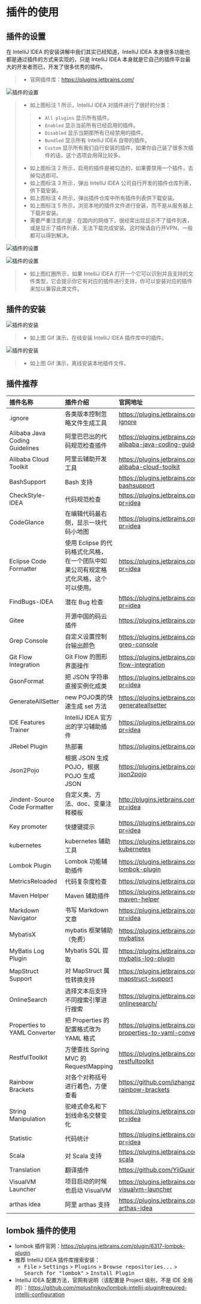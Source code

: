 # 插件的使用

## 插件的设置

在 IntelliJ IDEA 的安装讲解中我们其实已经知道，IntelliJ IDEA 本身很多功能也都是通过插件的方式来实现的，只是 IntelliJ IDEA 本身就是它自己的插件平台最大的开发者而已，开发了很多优秀的插件。 

> * 官网插件库：<https://plugins.jetbrains.com/>

![插件的设置](images/xx-a-plugins-settings-1.jpg)

> * 如上图标注 1 所示，IntelliJ IDEA 对插件进行了很好的分类：
>
>> * `All plugins` 显示所有插件。 
>> * `Enabled` 显示当前所有已经启用的插件。
>> * `Disabled` 显示当期那所有已经禁用的插件。
>> * `Bundled` 显示所有 IntelliJ IDEA 自带的插件。
>> * `Custom` 显示所有我们自行安装的插件，如果你自己装了很多次插件的话，这个选项会用得比较多。
> * 如上图标注 2 所示，启用的插件是被勾选的，如果要禁用一个插件，去掉勾选即可。
> * 如上图标注 3 所示，弹出 IntelliJ IDEA 公司自行开发的插件仓库列表，供下载安装。
> * 如上图标注 4 所示，弹出插件仓库中所有插件列表供下载安装。
> * 如上图标注 5 所示，浏览本地的插件文件进行安装，而不是从服务器上下载并安装。
> * 需要严重注意的是：在国内的网络下，很经常出现显示不了插件列表，或是显示了插件列表，无法下载完成安装。这时候请自行开VPN，一般都可以得到解决。

![插件的设置](images/xx-a-plugins-settings-2.jpg)

![插件的设置](images/xx-a-plugins-settings-3.jpg)

> * 如上图红圈所示，如果 IntelliJ IDEA 打开一个它可以识别并且支持的文件类型，它会提示你它有对应的插件进行支持，你可以安装对应的插件来加以兼容此类文件。

## 插件的安装

![插件的安装](images/xx-b-plugins-install-1.gif)

> * 如上图 Gif 演示，在线安装 IntelliJ IDEA 插件库中的插件。

![插件的安装](images/xx-b-plugins-install-2.gif)

> * 如上图 Gif 演示，离线安装本地插件文件。

## 插件推荐

|插件名称    |插件介绍      |官网地址        |
|:-----------------|:----------|:--------------|
|.ignore|各类版本控制忽略文件生成工具|<https://plugins.jetbrains.com/plugin/7495--ignore>|
|Alibaba Java Coding Guidelines|阿里巴巴出的代码规范检查插件|<https://plugins.jetbrains.com/plugin/10046-alibaba-java-coding-guidelines>|
|Alibaba Cloud Toolkit|阿里云辅助开发工具|<https://plugins.jetbrains.com/plugin/11386-alibaba-cloud-toolkit>|
|BashSupport|Bash 支持|<https://plugins.jetbrains.com/plugin/4230-bashsupport>|
|CheckStyle-IDEA|代码规范检查|<https://plugins.jetbrains.com/plugin/1065?pr=idea>|
|CodeGlance|在编辑代码最右侧，显示一块代码小地图|<https://plugins.jetbrains.com/plugin/7275?pr=idea>|
|Eclipse Code Formatter|使用 Eclipse 的代码格式化风格，在一个团队中如果公司有规定格式化风格，这个可以使用。|<https://plugins.jetbrains.com/plugin/6546?pr=idea>|
|FindBugs-IDEA|潜在 Bug 检查|<https://plugins.jetbrains.com/plugin/3847?pr=idea>|
|Gitee|开源中国的码云插件|<https://plugins.jetbrains.com/plugin/8383-gitee>|
|Grep Console|自定义设置控制台输出颜色|<https://plugins.jetbrains.com/idea/plugin/7125-grep-console>|
|Git Flow Integration|Git Flow 的图形界面操作|<https://plugins.jetbrains.com/plugin/7315-git-flow-integration>|
|GsonFormat|把 JSON 字符串直接实例化成类|<https://plugins.jetbrains.com/plugin/7654?pr=idea>|
|GenerateAllSetter|new POJO类的快速生成 set 方法|<https://plugins.jetbrains.com/plugin/9360-generateallsetter>|
|IDE Features Trainer|IntelliJ IDEA 官方出的学习辅助插件|<https://plugins.jetbrains.com/plugin/8554?pr=idea>|
|JRebel Plugin|热部署|<https://plugins.jetbrains.com/plugin/?id=4441>|
|Json2Pojo|根据 JSON 生成 POJO，根据 POJO 生成 JSON|<https://plugins.jetbrains.com/plugin/8533-json2pojo>|
|Jindent-Source Code Formatter|自定义类、方法、doc、变量注释模板|<http://plugins.jetbrains.com/plugin/2170?pr=idea>|
|Key promoter|快捷键提示|<https://plugins.jetbrains.com/plugin/4455?pr=idea>|
|kubernetes|kubernetes 辅助工具|<https://plugins.jetbrains.com/plugin/10485-kubernetes>|
|Lombok Plugin|Lombok 功能辅助插件|<https://plugins.jetbrains.com/plugin/6317-lombok-plugin>|
|MetricsReloaded|代码复杂度检查|<https://plugins.jetbrains.com/plugin/93?pr=idea>|
|Maven Helper|Maven 辅助插件|<https://plugins.jetbrains.com/plugin/7179-maven-helper>|
|Markdown Navigator|书写 Markdown 文章|<https://plugins.jetbrains.com/plugin/7896?pr=idea>|
|MybatisX|mybatis 框架辅助（免费）|<https://plugins.jetbrains.com/plugin/10119-mybatisx>|
|MyBatis Log Plugin|Mybatis SQL 提取|<https://plugins.jetbrains.com/plugin/10065-mybatis-log-plugin>|
|MapStruct Support|对 MapStruct 属性转换支持|<https://plugins.jetbrains.com/plugin/10036-mapstruct-support>|
|OnlineSearch|选择文本后支持不同搜索引擎进行搜索|<https://plugins.jetbrains.com/plugin/8298-onlinesearch/>|
|Properties to YAML Converter|把 Properties 的配置格式改为 YAML 格式|<https://plugins.jetbrains.com/plugin/8000-properties-to-yaml-converter>|
|RestfulToolkit|方便查找 Spring MVC 的 RequestMapping|<https://plugins.jetbrains.com/plugin/10292-restfultoolkit>|
|Rainbow Brackets|对各个对称括号进行着色，方便查看|<https://github.com/izhangzhihao/intellij-rainbow-brackets>|
|String Manipulation|驼峰式命名和下划线命名交替变化|<https://plugins.jetbrains.com/plugin/2162?pr=idea>|
|Statistic|代码统计|<https://plugins.jetbrains.com/plugin/4509?pr=idea>|
|Scala|对 Scala 支持|<https://plugins.jetbrains.com/plugin/1347-scala>|
|Translation|翻译插件|<https://github.com/YiiGuxing/TranslationPlugin>|
|VisualVM Launcher|项目启动的时候也启动 VisualVM|<https://plugins.jetbrains.com/plugin/7115-visualvm-launcher>|
|arthas idea|阿里 arthas 支持|<https://plugins.jetbrains.com/plugin/13581-arthas-idea>|


## lombok 插件的使用

- lombok 插件官网：<https://plugins.jetbrains.com/plugin/6317-lombok-plugin>
- 推荐 IntelliJ IDEA 插件库搜索安装：
	- <kbd>File</kbd> > <kbd>Settings</kbd> > <kbd>Plugins</kbd> > <kbd>Browse repositories...</kbd> > <kbd>Search for "lombok"</kbd> > <kbd>Install Plugin</kbd>
- IntelliJ IDEA 配置方法，官网有说明（该配置是 Project 级别，不是 IDE 全局的）：<https://github.com/mplushnikov/lombok-intellij-plugin#required-intellij-configuration>
